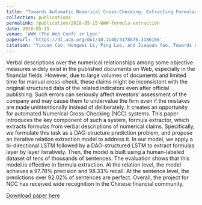 ```yaml
---
title: "Towards Automatic Numerical Cross-Checking: Extracting Formulas from Text"
collection: publications
permalink: /publication/2018-05-15-WWW-formula-extraction
date: 2018-05-15
venue: 'WWW (The Web Conf) in Lyon'
paperurl: 'https://dl.acm.org/doi/10.1145/3178876.3186166'
citation: 'Yixuan Cao, Hongwei Li, Ping Luo, and Jiaquan Yao. Towards Automatic Numerical Cross-Checking: Extracting Formulas from Text. In Proceedings of the 27th International Conference on World Wide Web (WWW-18), April 23–27, 2018，Lyon, France.'
---
```

Verbal descriptions over the numerical relationships among some objective measures widely exist in the published documents on Web, especially in the financial fields. However, due to large volumes of documents and limited time for manual cross-check, these claims might be inconsistent with the original structured data of the related indicators even after official publishing. Such errors can seriously affect investors’ assessment of the company and may cause them to undervalue the firm even if the mistakes are made unintentionally instead of deliberately. It creates an opportunity for automated Numerical Cross-Checking (NCC) systems. This paper introduces the key component of such a system, formula extractor, which extracts formulas from verbal descriptions of numerical claims. Specifically, we formulate this task as a DAG-structure prediction problem, and propose an iterative relation extraction model to address it.
In our model, we apply a bi-directional LSTM followed by a DAG-structured LSTM to extract formulas layer by layer iteratively. Then, the model is built using a human-labeled dataset of tens of thousands of sentences. The evaluation shows that this model is effective in formula extraction. At the relation level, the model achieves a 97.78% precision and 98.33% recall. At the sentence level, the predictions over 92.02% of sentences are perfect. Overall, the project for NCC has received wide recognition in the Chinese financial community.

[Download paper here](http://hw446.github.io/files/2018-WWW-formula-extraction.pdf)
